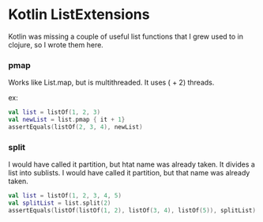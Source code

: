 # Kotlin ListExtensions

Kotlin was missing a couple of useful list functions that I grew used to in clojure, 
so I wrote them here. 

### pmap

Works like List.map, but is multithreaded. It uses (<number of cores> + 2) threads.

ex:

```kotlin
val list = listOf(1, 2, 3)
val newList = list.pmap { it + 1}
assertEquals(listOf(2, 3, 4), newList)
```

### split

I would have called it partition, but htat name was already taken. It divides a list into sublists. I would have called it partition, but that name was already taken. 

```kotlin
val list = listOf(1, 2, 3, 4, 5)
val splitList = list.split(2)
assertEquals(listOf(listOf(1, 2), listOf(3, 4), listOf(5)), splitList)
```

